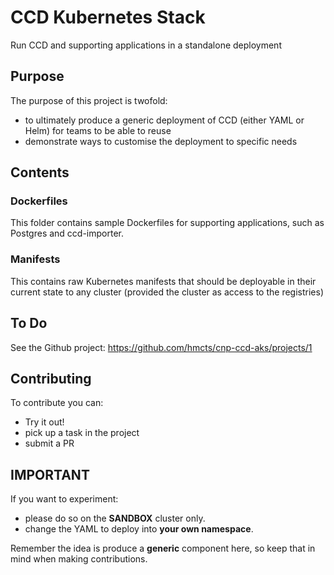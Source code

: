 # CCD Kubernetes Stack
Run CCD and supporting applications in a standalone deployment

## Purpose
The purpose of this project is twofold:
* to ultimately produce a generic deployment of CCD (either YAML or Helm) for teams to be able to reuse
* demonstrate ways to customise the deployment to specific needs

## Contents
### Dockerfiles
This folder contains sample Dockerfiles for supporting applications, such as Postgres and ccd-importer.

### Manifests
This contains raw Kubernetes manifests that should be deployable in their current state to any cluster (provided the cluster as access to the registries)

## To Do
See the Github project: https://github.com/hmcts/cnp-ccd-aks/projects/1

## Contributing
To contribute you can:
* Try it out!
* pick up a task in the project
* submit a PR

## IMPORTANT
If you want to experiment:
* please do so on the __SANDBOX__ cluster only.
* change the YAML to deploy into __your own namespace__.

Remember the idea is produce a __generic__ component here, so keep that in mind when making contributions.